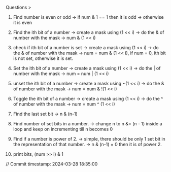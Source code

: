Questions > 
1. Find number is even or odd
-> if num & 1 == 1 then it is odd
-> otherwise it is even

2. Find the ith bit of a number
-> create a mask using (1 << i)
-> do the & of number with the mask
-> num & (1 << i)

3. check if ith bit of a number is set
-> create a mask using (1 << i)
-> do the & of number with the mask
-> num = num & (1 << i), if num = 0, ith bit is not set, otherwise it is set.

4. Set the ith bit of a number
-> create a mask using (1 << i)
-> do the | of number with the mask
-> num = num | (1 << i)

5. unset the ith bit of a number
-> create a mask using ~(1 << i)
-> do the & of number with the mask
-> num = num & !(1 << i)

6. Toggle the ith bit of a number
-> create a mask using (1 << i)
-> do the ^ of number with the mask
-> num = num ^ (1 << i)

7. Find the last set bit
-> n & (n-1)

8. Find number of set bits in a number.
->  change n to n &= (n - 1) inside a loop and keep on incrementing till n becomes 0 

9. Find if a number is power of 2.
-> simple, there should be only 1 set bit in the representation of that number.
-> n & (n-1) = 0 then it is of power 2.

10. print bits, (num >> i) & 1

// Commit timestamp: 2024-03-28 18:35:00